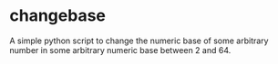 # changebase
A simple python script to change the numeric base of some arbitrary number in some arbitrary numeric base between 2 and 64.
